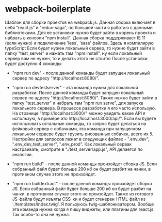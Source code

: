 # webpack-boilerplate

Шаблон для сборки проектов на webpack.js. Данная сборка включает в себя "react.js" и "redux-saga", по большей части я работаю с данными библиотеками. Для ее установки нужно будет зайти в корень проекта и набрать в консоли "npm install". Данная сборка поддерживает IE 11 (если нужно) и подключение 'less', 'sass' файлов. Здесь я компилирую typeScript Если будет нужен локальный сервер, то нужно будет зайти в папку "test_server" и нажать там "npm install", ну если локальный сервер вам не нужен, то и делать этого не стоитю После установки будет доступно 4 команды:

- "npm run dev" - после данной команды будет запущен локальный сервер по адресу "http://localhost:8080/".

- "npm run devtestserver" - эта команда нужна для локальной разработки. После данной команды будет запущен локальный сервер по адресу "http://localhost:8080/". Также нужно будет зайти в папку "test_server" и набрать там "npm run serve", для запуска локального сервера. В процессе разработки я его часто использую. На странице "http://localhost:3000/" можно увидеть какие API я использую, в примере это http://localhost:3000/api/". Если вы будете использовать остальные команды, то запрос будет делаться на фейковый сервер с собачками, эта команда при запущенном локальном сервере будет грузить рисованных собачек, всего их 5. Настройки для запросов лежат в следующих файлах - ".env_dev", ".env_dev_test_server", ".env_prod". Как локальный сервак настраивать, смотрите в "./test_server/app.js", API делается по аналогии.

- "npm run build" - после данной команды произойдет сборка JS. Если собранный файл будет больше 200 кб он будет разбит на чанки, в противном случае этого не произойдет.

- "npm run buildextract" - после данной команды произойдет сборка JS. Если собранный файл будет больше 200 кб он будет разбит на чанки, в противном случае этого не произойдет. Также из готового JS-файла будут изъяты CSS-ки и будет сгенерен HTML-файл из './templates/index.twig'. Я пользуюсь twig-шаблонизатором. Вообще эта команда нужна когда я пишу виджеты, или плагины для react.js. Так особо-то она не нужна.